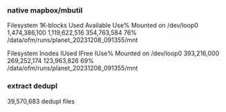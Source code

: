 ### native mapbox/mbutil

Filesystem      1K-blocks       Used Available Use% Mounted on
/dev/loop0     1,474,386,100 1,119,622,516 354,763,584  76% /data/ofm/runs/planet_20231208_091355/mnt

Filesystem        Inodes     IUsed     IFree IUse% Mounted on
/dev/loop0     393,216,000 269,252,174 123,963,826   69% /data/ofm/runs/planet_20231208_091355/mnt



### extract dedupl

39,570,683 dedupl files

